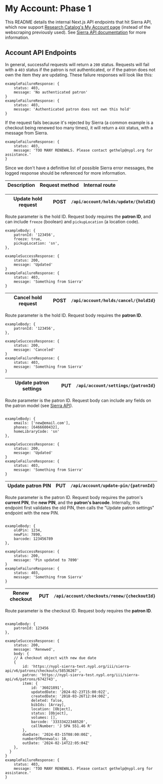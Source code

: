 # My Account: Phase 1

This README details the internal Next.js API endpoints that hit Sierra API, which now support [Research Catalog's My Account page](https://www.nypl.org/research/research-catalog/account) (instead of the webscraping previously used). See [Sierra API documentation](https://sandbox.iii.com/iii/sierra-api/swagger/index.html#!/patrons) for more information.

## Account API Endpoints

In general, successful requests will return a `200` status. Requests will fail with a `403` status if the patron is not authenticated, or if the patron does not own the item they are updating. These failure responses will look like this:

```
exampleFailureResponse: {
    status: 403,
    message: 'No authenticated patron'
}
exampleFailureResponse: {
    status: 403,
    message: 'Authenticated patron does not own this hold'
}

```

If the request fails because it's rejected by Sierra (a common example is a checkout being renewed too many times), it will return a `4XX` status, with a message from Sierra.

```
exampleFailureResponse: {
    status: 403,
    message: 'TOO MANY RENEWALS. Please contact gethelp@nypl.org for assistance.'
}
```

Since we don't have a definitive list of possible Sierra error messages, the logged response should be referenced for more information.

| Description | Request method | Internal route |
| ----------- | -------------- | -------------- |

| Update hold request | POST | `/api/account/holds/update/{holdId}` |
| ------------------- | ---- | ------------------------------------ |

Route parameter is the hold ID. Request body requires the **patron ID**, and can include `freeze` (boolean) and `pickupLocation` (a location code).

```
exampleBody: {
    patronId: '123456',
    freeze: true,
    pickupLocation: 'sn',
},
```

```
exampleSuccessResponse: {
    status: 200,
    message: 'Updated'
}
exampleFailureResponse: {
    status: 403,
    message: 'Something from Sierra'
}

```

| Cancel hold request | POST | `/api/account/holds/cancel/{holdId}` |
| ------------------- | ---- | ------------------------------------ |

Route parameter is the hold ID. Request body requires the **patron ID**.

```
exampleBody: {
    patronId: '123456',
},
```

```
exampleSuccessResponse: {
    status: 200,
    message: 'Canceled'
}
exampleFailureResponse: {
    status: 403,
    message: 'Something from Sierra'
}

```

| Update patron settings | PUT | `/api/account/settings/{patronId}` |
| ---------------------- | --- | ---------------------------------- |

Route parameter is the patron ID. Request body can include any fields on the patron model (see [Sierra API](https://sandbox.iii.com/iii/sierra-api/swagger/index.html#!/patrons/Update_the_Patron_record_put_19)).

```

exampleBody: {
    emails: ['new@email.com'],
    phones: [6466600432],
    homeLibraryCode: 'sn'
},

```

```
exampleSuccessResponse: {
    status: 200,
    message: 'Updated'
}
exampleFailureResponse: {
    status: 403,
    message: 'Something from Sierra'
}

```

| Update patron PIN | PUT | `/api/account/update-pin/{patronId}` |
| ----------------- | --- | ------------------------------------ |

Route parameter is the patron ID. Request body requires the patron's **current PIN**, the **new PIN**, and the **patron's barcode**. Internally, this endpoint first validates the old PIN, then calls the "Update patron settings" endpoint with the new PIN.

```

exampleBody: {
    oldPin: 1234,
    newPin: 7890,
    barcode: 123456789
},

```

```
exampleSuccessResponse: {
    status: 200,
    message: 'Pin updated to 7890'
}
exampleFailureResponse: {
    status: 403,
    message: 'Something from Sierra'
}

```

| Renew checkout | PUT | `/api/account/checkouts/renew/{checkoutId}` |
| -------------- | --- | ------------------------------------------- |

Route parameter is the checkout ID. Request body requires the **patron ID**.

```

exampleBody: {
    patronId: 123456
},

```

```
exampleSuccessResponse: {
    status: 200,
    message: 'Renewed',
    body: {
    // A checkout object with new due date
    {
        id: 'https://nypl-sierra-test.nypl.org/iii/sierra-api/v6/patrons/checkouts/58536267',
        patron: 'https://nypl-sierra-test.nypl.org/iii/sierra-api/v6/patrons/6742743',
        item: {
            id: '36021891',
            updatedDate: '2024-02-23T15:00:02Z',
            createdDate: '2018-03-26T12:04:00Z',
            deleted: false,
            bibIds: [Array],
            location: [Object],
            status: [Object],
            volumes: [],
            barcode: '33333422348520',
            callNumber: 'J SPA 551.46 R'
        },
        dueDate: '2024-03-15T08:00:00Z',
        numberOfRenewals: 10,
        outDate: '2024-02-14T22:05:04Z'
    },
  }
}
exampleFailureResponse: {
    status: 403,
    message: 'TOO MANY RENEWALS. Please contact gethelp@nypl.org for assistance.'
}

```

